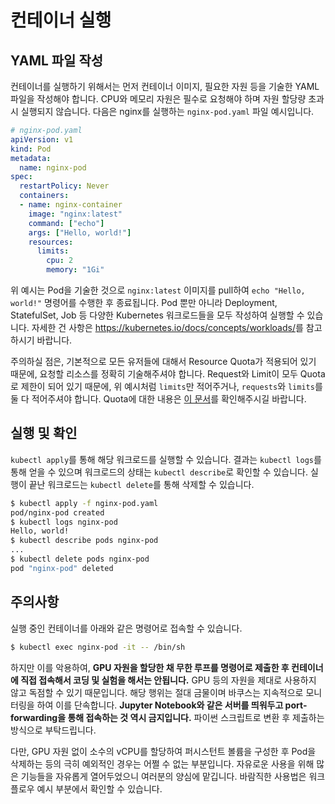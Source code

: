 # 컨테이너 실행

## YAML 파일 작성

컨테이너를 실행하기 위해서는 먼저 컨테이너 이미지, 필요한 자원 등을 기술한 YAML 파일을 작성해야 합니다. CPU와 메모리 자원은 필수로 요청해야 하며 자원 할당량 초과 시 실행되지 않습니다. 다음은 nginx를 실행하는 `nginx-pod.yaml` 파일 예시입니다.

```yaml
# nginx-pod.yaml
apiVersion: v1
kind: Pod
metadata:
  name: nginx-pod
spec:
  restartPolicy: Never
  containers:
  - name: nginx-container
    image: "nginx:latest"
    command: ["echo"]
    args: ["Hello, world!"]
    resources:
      limits:
        cpu: 2
        memory: "1Gi"
```

위 예시는 Pod을 기술한 것으로 `nginx:latest` 이미지를 pull하여 `echo "Hello, world!"` 명령어를 수행한 후 종료됩니다. Pod 뿐만 아니라 Deployment, StatefulSet, Job 등 다양한 Kubernetes 워크로드들을 모두 작성하여 실행할 수 있습니다. 자세한 건 사항은 <https://kubernetes.io/docs/concepts/workloads/>를 참고하시기 바랍니다.

주의하실 점은, 기본적으로 모든 유저들에 대해서 Resource Quota가 적용되어 있기 때문에, 요청할 리소스를 정확히 기술해주셔야 합니다. Request와 Limit이 모두 Quota로 제한이 되어 있기 때문에, 위 예시처럼 `limits`만 적어주거나, `requests`와 `limits`를 둘 다 적어주셔야 합니다. Quota에 대한 내용은 [이 문서](./quota.md)를 확인해주시길 바랍니다.

## 실행 및 확인

`kubectl apply`를 통해 해당 워크로드를 실행할 수 있습니다. 결과는 `kubectl logs`를 통해 얻을 수 있으며 워크로드의 상태는 `kubectl describe`로 확인할 수 있습니다. 실행이 끝난 워크로드는 `kubectl delete`를 통해 삭제할 수 있습니다.

```sh
$ kubectl apply -f nginx-pod.yaml
pod/nginx-pod created
$ kubectl logs nginx-pod
Hello, world!
$ kubectl describe pods nginx-pod
...
$ kubectl delete pods nginx-pod
pod "nginx-pod" deleted
```

## 주의사항

실행 중인 컨테이너를 아래와 같은 명령어로 접속할 수 있습니다.

```sh
$ kubectl exec nginx-pod -it -- /bin/sh
```

하지만 이를 악용하여, **GPU 자원을 할당한 채 무한 루프를 명령어로 제출한 후 컨테이너에 직접 접속해서 코딩 및 실험을 해서는 안됩니다.** GPU 등의 자원을 제대로 사용하지 않고 독점할 수 있기 때문입니다. 해당 행위는 절대 금물이며 바쿠스는 지속적으로 모니터링을 하여 이를 단속합니다. **Jupyter Notebook와 같은 서버를 띄워두고 port-forwarding을 통해 접속하는 것 역시 금지입니다.** 파이썬 스크립트로 변환 후 제출하는 방식으로 부탁드립니다.

다만, GPU 자원 없이 소수의 vCPU를 할당하여 퍼시스턴트 볼륨을 구성한 후 Pod을 삭제하는 등의 극히 예외적인 경우는 어쩔 수 없는 부분입니다. 자유로운 사용을 위해 많은 기능들을 자유롭게 열어두었으니 여러분의 양심에 맡깁니다. 바람직한 사용법은 워크플로우 예시 부분에서 확인할 수 있습니다.
